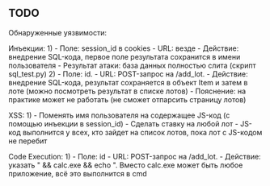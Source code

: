 

## TODO
Обнаруженные уязвимости:

Инъекции:
1)
    - Поле: session_id в cookies
    - URL: везде
    - Действие: внедрение SQL-кода, первое поле результата сохранится в имени пользователя
    - Результат атаки: база данных полностью слита (скрипт sql_test.py)
2) 
    - Поле: id.
    - URL: POST-запрос на /add_lot.
    - Действие: внедрение SQL-кода, результат сохраняется в объект Item и затем в лоте (можно посмотреть результат в списке лотов)
    - Пояснение: на практике может не работать (не сможет отпарсить страницу лотов)

XSS:
1)
    - Поменять имя пользователя на содержащее JS-код (с помощью инъекции в session_id)
    - Сделать ставку на любой лот
    - JS-код выполнится у всех, кто зайдет на список лотов, пока лот с JS-кодом не перебит

Code Execution:
1)
    - Поле: id
    - URL: POST-запрос на /add_lot.
    - Действие: указать " && calc.exe && echo ". Вместо calc.exe может быть любое приложение, всё это выполнится в cmd